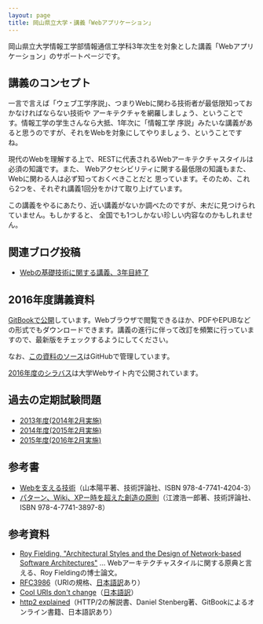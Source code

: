 ```yaml
---
layout: page
title: 岡山県立大学・講義「Webアプリケーション」
---
```

岡山県立大学情報工学部情報通信工学科3年次生を対象とした講義「Webアプリケーション」のサポートページです。

## 講義のコンセプト

一言で言えば「ウェブ工学序説」、つまりWebに関わる技術者が最低限知っておかなければならない技術や
アーキテクチャを網羅しましょう、ということです。情報工学の学生さんなら大抵、1年次に「情報工学
序説」みたいな講義があると思うのですが、それをWebを対象にしてやりましょう、ということですね。

現代のWebを理解する上で、RESTに代表されるWebアーキテクチャスタイルは必須の知識です。また、
Webアクセシビリティに関する最低限の知識もまた、Webに関わる人は必ず知っておくべきことだと
思っています。そのため、これら2つを、それぞれ講義1回分をかけて取り上げています。

この講義をやるにあたり、近い講義がないか調べたのですが、未だに見つけられていません。もしかすると、
全国でも1つしかない珍しい内容なのかもしれません。

## 関連ブログ投稿

- [Webの基礎技術に関する講義、3年目終了](https://knsm.net/web%E3%81%AE%E5%9F%BA%E7%A4%8E%E6%8A%80%E8%A1%93%E3%81%AB%E9%96%A2%E3%81%99%E3%82%8B%E8%AC%9B%E7%BE%A9-3%E5%B9%B4%E7%9B%AE%E7%B5%82%E4%BA%86-d243d9f8bf78#.kaj75op74)

## 2016年度講義資料

[GitBookで公開](https://www.gitbook.com/book/kunishi/web-application-textbook/details)しています。Webブラウザで閲覧できるほか、PDFやEPUBなどの形式でもダウンロードできます。講義の進行に伴って改訂を頻繁に行っていますので、最新版をチェックするようにしてください。

なお、[この資料のソース](https://github.com/kunishi/web-application-textbook)はGitHubで管理しています。

[2016年度のシラバス](http://pubinfo.oka-pu.ac.jp/searchApp/viewSyllabus.php?id=46290)は大学Webサイト内で公開されています。

## 過去の定期試験問題

- [2013年度(2014年2月実施)](opu-webapplications-exam-2014.pdf)
- [2014年度(2015年2月実施)](opu-webapplications-exam-2015.pdf)
- [2015年度(2016年2月実施)](opu-webapplications-exam-2016.pdf)

## 参考書

- [Webを支える技術](http://gihyo.jp/magazine/wdpress/plus/978-4-7741-4204-3)（山本陽平著、技術評論社、ISBN 978-4-7741-4204-3）
- [パターン、Wiki、XPー時を超えた創造の原則](http://gihyo.jp/magazine/wdpress/plus/978-4-7741-3897-8)（江渡浩一郎著、技術評論社、ISBN 978-4-7741-3897-8）

## 参考資料

- [Roy Fielding, "Architectural Styles and the Design of Network-based Software Architectures"](https://www.ics.uci.edu/~fielding/pubs/dissertation/top.htm) … Webアーキテクチャスタイルに関する原典と言える、Roy Fieldingの博士論文。
- [RFC3986](http://www.ietf.org/rfc/rfc3986.txt)（URIの規格、[日本語訳](http://pentan.info/doc/rfc/j3986.html)あり）
- [Cool URIs don't change](http://www.w3.org/Provider/Style/URI.html.en)（[日本語訳](http://www.kanzaki.com/docs/Style/URI.html)）
- [http2 explained](https://www.gitbook.com/book/bagder/http2-explained/details)（HTTP/2の解説書、Daniel Stenberg著、GitBookによるオンライン書籍、日本語訳あり）
